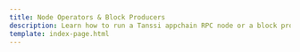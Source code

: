 ```yaml
---
title: Node Operators & Block Producers
description: Learn how to run a Tanssi appchain RPC node or a block producer to participate in the block production mechanism for chains within the Tanssi ecosystem.
template: index-page.html
---
```

